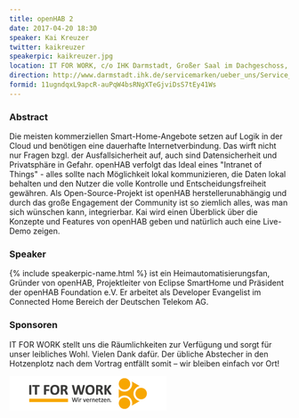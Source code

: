 ```yaml
---
title: openHAB 2
date: 2017-04-20 18:30
speaker: Kai Kreuzer
twitter: kaikreuzer
speakerpic: kaikreuzer.jpg
location: IT FOR WORK, c/o IHK Darmstadt, Großer Saal im Dachgeschoss, Rheinstrasse 89, 64295 Darmstadt
direction: http://www.darmstadt.ihk.de/servicemarken/ueber_uns/Service_Center/Anfahrt/512020/Wegbeschreibung.html
formid: 11ugndqxL9apcR-auPqW4bsRNgXTeGjviDsS7tEy41Ws
---
```


### Abstract

Die meisten kommerziellen Smart-Home-Angebote setzen auf Logik in der Cloud und benötigen eine dauerhafte Internetverbindung. Das wirft nicht nur Fragen bzgl. der Ausfallsicherheit auf, auch sind Datensicherheit und Privatsphäre in Gefahr. openHAB verfolgt das Ideal eines "Intranet of Things" - alles sollte nach Möglichkeit lokal kommunizieren, die Daten lokal behalten und den Nutzer die volle Kontrolle und Entscheidungsfreiheit gewähren. Als Open-Source-Projekt ist openHAB herstellerunabhängig und durch das große Engagement der Community ist so ziemlich alles, was man sich wünschen kann, integrierbar. Kai wird einen Überblick über die Konzepte und Features von openHAB geben und natürlich auch eine Live-Demo zeigen.

### Speaker

{% include speakerpic-name.html %} ist ein Heimautomatisierungsfan, Gründer von openHAB, Projektleiter von Eclipse SmartHome und Präsident der openHAB Foundation e.V. Er arbeitet als Developer Evangelist im Connected Home Bereich der Deutschen Telekom AG.

### Sponsoren

IT FOR WORK stellt uns die Räumlichkeiten zur Verfügung und sorgt für unser leibliches Wohl. Vielen Dank dafür. Der übliche Abstecher in den Hotzenplotz nach dem Vortrag entfällt somit – wir bleiben einfach vor Ort!

[![IT FOR WORK Logo](/images/sponsors/it-for-work.png)](http://www.it-for-work.de) 
